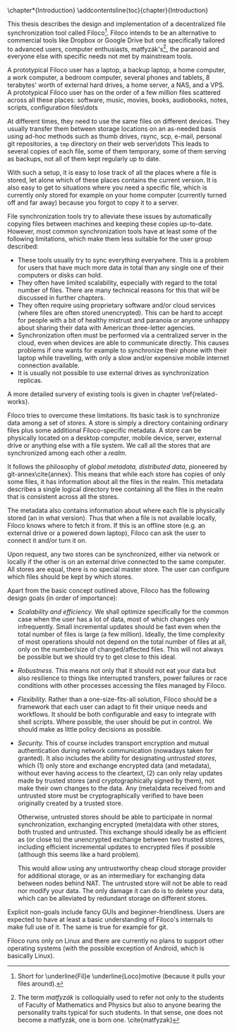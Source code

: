 \chapter*{Introduction}
\addcontentsline{toc}{chapter}{Introduction}

<!-- *Required knowledge:
   - Basic Unix knowlegde at Intro to Unix level
   - Intermediate knowledge of the Python and C programming languages
   - Basic OS principles at the Principles of Computers course level
     (e.g. know what a syscall is, have an idea about disk caching)
-->

This thesis describes the design and implementation of a decentralized
file synchronization tool called Filoco[^1]. Filoco intends to be
an alternative to commercial tools like Dropbox or Google Drive but
one specifically tailored to advanced users, computer enthusiasts,
matfyzák's[^2], the paranoid and everyone else with specific needs not met
by mainstream tools.

[^1]: Short for \underline{Fil}e \underline{Loco}motive (because it pulls your files around).
[^2]: The term *matfyzák* is colloquially used to refer not only to the students of Faculty of
      Mathematics and Physics but also to anyone bearing the personality traits typical
      for such students. In that sense, one does not become a matfyzák, one is born one.
      \cite{matfyzak}

A prototypical Filoco user has a laptop, a backup laptop, a home computer,
a work computer, a bedroom computer, several phones and tablets, 8 terabytes'
worth of external hard drives, a home server, a NAS, and a VPS. A prototypical Filoco
user has on the order of a few million files scattered across all these
places: software, music, movies, books, audiobooks, notes, scripts,
configuration files\dots

At different times, they need to use the same files on different devices.  They
usually transfer them between storage locations on an as-needed basis using
ad-hoc methods such as thumb drives, rsync, scp, e-mail, personal git
repositories, a `tmp` directory on their web server\dots This leads to several
copies of each file, some of them temporary, some of them serving as backups,
not all of them kept regularly up to date.

With such a setup, it is easy to lose track of all the places where a file is
stored, let alone which of these places contains the current version. It is
also easy to get to situations where you need a specific file, which is
currently only stored for example on your home computer (currently turned off
and far away) because you forgot to copy it to a server.

File synchronization tools try to alleviate these issues by automatically copying
files between machines and keeping these copies up-to-date. However, most common
synchronization tools have at least some of the following limitations, which make
them less suitable for the user group described:

  * These tools usually try to sync everything everywhere. This is a problem for
    users that have much more data in total than any single one of their computers
    or disks can hold.
  * They often have limited scalability, especially with regard to the total number
    of files. There are many technical reasons for this that will be discussed in
    further chapters.
  * They often require using proprietary software and/or cloud services (where
    files are often stored unencrypted). This can be hard to accept for people
    with a bit of healthy mistrust and paranoia or anyone unhappy about sharing their
    data with American three-letter agencies.
  * Synchronization often must be performed via a centralized server in the cloud,
    even when devices are able to communicate directly. This causes problems
    if one wants for example to synchronize their phone with their laptop while
    travelling, with only a slow and/or expensive mobile internet connection
    available.
  * It is usually not possible to use external drives as synchronization replicas.

A more detailed survery of existing tools is given in chapter \ref{related-works}.

Filoco tries to overcome these limitations. Its basic task is to synchronize data
among a set of *stores*. A store is simply a directory containing ordinary files
plus some additional Filoco-specific metadata. A store can be physically located
on a desktop computer, mobile device, server, external drive or anything else with
a file system. We call all the stores that are synchronized among each other
a *realm*.

It follows the philosophy of *global metadata, distributed data*, pioneered
by git-annex\cite{annex}. This means that while each store has copies of only
some files, it has information about all the files in the realm. This
metadata describes a single logical directory tree containing all the files
in the realm that is consistent across all the stores.

The metadata also contains information about where each file is physically
stored (an in what version). Thus that when a file
is not available locally, Filoco knows where to fetch it from. If this is an
offline store (e.g. an external drive or a powered down laptop), Filoco can
ask the user to connect it and/or turn it on.

Upon request, any two stores can be synchronized, either via network or locally
if the other is on an external drive connected to the same computer. All stores
are equal, there is no special master store. The user can configure which files
should be kept by which stores.

Apart from the basic concept outlined above, Filoco has the following design
goals (in order of importance):

  * *Scalability and efficiency.* We shall optimize specifically for the common
    case when the user has a lot of data, most of which changes only infrequently.
    Small incremental updates should be fast even when the total number of
    files is large (a few million). Ideally, the time complexity of most operations
    should not depend on the total number of files at all, only on the number/size
    of changed/affected files. This will not always be possible but we should try
    to get close to this ideal.


  * *Robustness.* This means not only that it should not eat your data but also
    resilience to things like interrupted transfers, power failures or race conditions
    with other processes accessing the files managed by Filoco.

  * *Flexibility.* Rather than a one-size-fits-all solution, Filoco should be
    a framework that each user can adapt to fit their unique needs and workflows.
    It should be both configurable and easy to integrate with shell scripts.
    Where possible, the user should be put in control. We should make as little
    policy decisions as possible.

  * *Security.* This of course includes transport encryption and mutual authentication
    during network communication (nowadays taken for granted). It also includes the
    ability for designating *untrusted stores*, which (1) only store and exchange
    encrypted data (and metadata), without ever having access to the cleartext, (2)
    can only relay updates made by trusted stores (and cryptographically signed
    by them), not make their own changes to the data. Any (meta)data received from
    and untrusted store must be cryptographically verified to have been originally
    created by a trusted store.
    
    Otherwise, untrusted stores should be able to participate
    in normal synchronization, exchanging encrypted (meta)data with other stores,
    both trusted and untrusted. This exchange should ideally be as efficient as
    (or close to) the unencrypted exchange between two trusted stores, including
    efficient incremental updates to encrypted files if possible (although this seems
    like a hard problem).
    
    This would allow using any untrustworthy cheap cloud storage
    provider for additional storage, or as an intermediary for exchanging data
    between nodes behind NAT. The untrusted store will not be able to
    read nor modify your data. The only damage it can do is to delete your data,
    which can be alleviated by redundant storage on different stores.

Explicit non-goals include fancy GUIs and beginner-friendliness. Users are expected
to have at least a basic understanding of Filoco's internals to make full use of it.
The same is true for example for git.

Filoco runs only on Linux and there are currently no plans to support other operating
systems (with the possible exception of Android, which is basically Linux).
